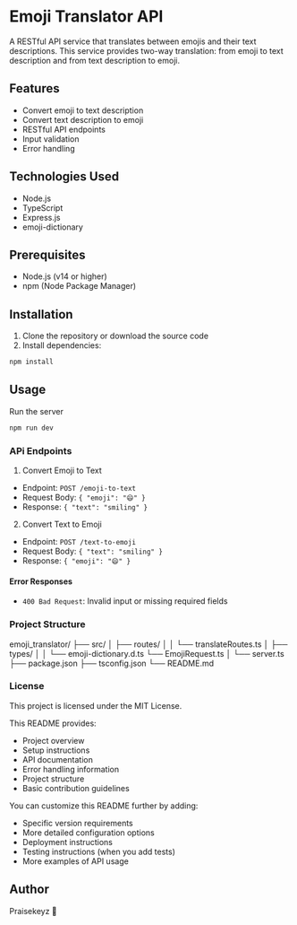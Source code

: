 # Emoji Translator API

A RESTful API service that translates between emojis and their text descriptions. This service provides two-way translation: from emoji to text description and from text description to emoji.

## Features

- Convert emoji to text description
- Convert text description to emoji
- RESTful API endpoints
- Input validation
- Error handling

## Technologies Used

- Node.js
- TypeScript
- Express.js
- emoji-dictionary

## Prerequisites

- Node.js (v14 or higher)
- npm (Node Package Manager)

## Installation

1. Clone the repository or download the source code
2. Install dependencies:
```bash
npm install
```
## Usage
Run the server
```bash
npm run dev
```
### APi Endpoints

1. Convert Emoji to Text
- Endpoint: `POST /emoji-to-text`
- Request Body: `{ "emoji": "😄" }`
- Response: `{ "text": "smiling" }`

2. Convert Text to Emoji
- Endpoint: `POST /text-to-emoji`
- Request Body: `{ "text": "smiling" }`
- Response: `{ "emoji": "😄" }`

#### Error Responses
- `400 Bad Request`: Invalid input or missing required fields

### Project Structure

emoji_translator/
├── src/
│   ├── routes/
│   │   └── translateRoutes.ts
│   ├── types/
│   │   └── emoji-dictionary.d.ts
        └── EmojiRequest.ts
│   └── server.ts
├── package.json
├── tsconfig.json
└── README.md

### License
This project is licensed under the MIT License.

This README provides:
- Project overview
- Setup instructions
- API documentation
- Error handling information
- Project structure
- Basic contribution guidelines

You can customize this README further by adding:
- Specific version requirements
- More detailed configuration options
- Deployment instructions
- Testing instructions (when you add tests)
- More examples of API usage

## Author

Praisekeyz 🎹